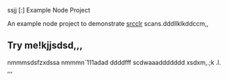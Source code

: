 ssjj [:] Example Node Project

An example node project to demonstrate [srcclr](https://www.srcclr.com) scans.dddllklkddccm,,
## Try me!kjjsdsd,,,
nmmmsdsfzxdssa
nmmmn`111adad
ddddfff
scdwaaaddddddd
xsdxm,.;k
.l.
,,,

